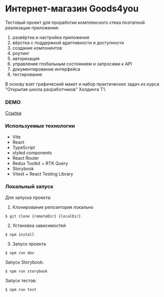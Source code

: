 # Интернет-магазин Goods4you

Тестовый проект для проработки комплексного стека поэтапной реализации приложения:
1. развёртка и настройка приложения
2. вёрстка с поддержкой адаптивности и доступности
3. создание компонентов
4. роутинг
5. авторизация
6. управление глобальным состоянием и запросами к API
7. документирование интерфейса
8. тестирование

В основу взят графический макет и набор практических задач из курса "Открытая школа разработчиков" Холдинга Т1.

### DEMO

[Ссылка](https://adeoz.github.io/Goods4you/)

### Используемые технологии

- Vite
- React
- TypeScript
- styled components
- React Router
- Redux Toolkit + RTK Query
- Storybook
- Vitest + React Testing Library

### Локальный запуск

Для запуска проекта:

1. Клонирование репозитория локально
```
$ git clone {remoteDir} {localDir}
```
2. Установка зависимостей
```
$ npm install
```
3. Запуск проекта
```
$ npm run dev
```

Запуск Storybook:

```
$ npm run storybook
```

Запуск тестов:

```
$ npm run test
```
